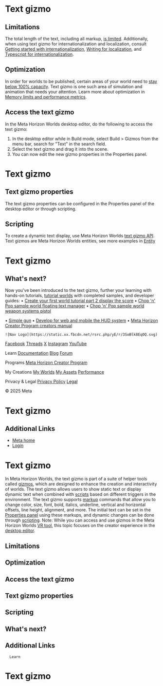 # Text gizmo

## Limitations

 The total length of the text, including all markup, [is limited](https://github.com/MHCPCreators/horizonCreatorManual/blob/main/HorizonTechnicalDoc.md#text-gizmo-limitations). Additionally, when using text gizmo for internationalization and localization,
consult [Getting started with internationalization](https://developers.meta.com/horizon-worlds/learn/documentation/save-optimize-and-publish/internationalization/getting-started-with-internationalization), [Writing for localization](https://developers.meta.com/horizon-worlds/learn/documentation/save-optimize-and-publish/internationalization/writing-for-localization), and [Typescript for internationalization](https://developers.meta.com/horizon-worlds/learn/documentation/save-optimize-and-publish/internationalization/typescript-for-internationalization).  

## Optimization

 In order for worlds to be published, certain areas of your world need to [stay below 100% capacity](https://developers.meta.com/horizon-worlds/learn/documentation/save-optimize-and-publish/capacity-limits-in-horizon). Text gizmo is one such area of simulation and animation that needs your
attention. Learn more about optimization in [Memory limits and performance metrics](https://developers.meta.com/horizon-worlds/learn/documentation/save-optimize-and-publish/memory-limits-horizon-worlds).  
## Access the text gizmo

 In the Meta Horizon Worlds desktop editor, do the following to access the text
gizmo:
1.  In the desktop editor while in Build mode, select Build > Gizmos from the menu bar, search for "Text" in the search field.
2.  Select the text gizmo and drag it into the scene.
3.  You can now edit the new gizmo properties in the Properties panel.

  

# Text gizmo

## Text gizmo properties

 The text gizmo properties can be configured in the Properties panel of the desktop editor or through scripting.  
## Scripting

 To create a dynamic text display, use Meta Horizon Worlds [text gizmo API](https://developers.meta.com/horizon-worlds/reference/2.0.0/core_textgizmo). Text gizmos are Meta Horizon Worlds entities, see more examples in [Entity](https://developers.meta.com/horizon-worlds/reference/2.0.0/core_entity#examples)  
 

# Text gizmo

## What's next?

 Now you've been introduced to the text gizmo, further your learning with
hands-on tutorials, [tutorial worlds](https://developers.meta.com/horizon-worlds/learn/documentation/tutorial-worlds/getting-started-with-tutorials/access-tutorial-worlds) with completed samples, and developer guides:
• [Create your first world tutorial part 2 display the score](https://developers.meta.com/horizon-worlds/learn/documentation/get-started/create-your-first-world-continued#section-9-display-the-score)
• [Chop 'n' Pop sample world floating text manager](https://developers.meta.com/horizon-worlds/learn/documentation/tutorial-worlds/chop-n-pop-sample-world/module-5-floating-text-manager)
• [Chop 'n' Pop sample world weapon systems pistol](https://developers.meta.com/horizon-worlds/learn/documentation/tutorial-worlds/chop-n-pop-sample-world/module-8-weapon-systems-pistol)

• [Simple gun](https://developers.meta.com/horizon-worlds/learn/documentation/tutorial-worlds/simple-shooting-mechanics-tutorial/module-3-simple-gun)
• [Develop for web and mobile the HUD system](https://developers.meta.com/horizon-worlds/learn/documentation/tutorial-worlds/developing-for-web-and-mobile-players-tutorial/module-2-the-hud-system)
• [Meta Horizon Creator Program creators manual](https://github.com/MHCPCreators/horizonCreatorManual/blob/main/HorizonTechnicalDoc.md#text-gizmo)

    ![Nav Logo](https://static.xx.fbcdn.net/rsrc.php/yE/r/3SoBlk8EqOQ.svg)


[Facebook](https://www.facebook.com/MetaHorizon/)
[Threads](https://www.threads.com/@metahorizon)
[X](https://x.com/MetaHorizon/)
[Instagram](https://www.instagram.com/metahorizon/)
[YouTube](https://www.youtube.com/@MetaQuestVR)

 Learn
[Documentation](https://developers.meta.com/horizon-worlds/learn/documentation/)
[Blog](https://developers.meta.com/horizon/blog/)
[Forum](https://communityforums.atmeta.com/t5/Creator-Forum/ct-p/Meta_Horizon_Creator_Forums)

 Programs
[Meta Horizon Creator Program](https://developers.meta.com/horizon-worlds/programs/)

 My Creations
[My Worlds](https://horizon.meta.com/creator/worlds_all/?utm_source=horizon_worlds_creator)
[My Assets](https://horizon.meta.com/creator/assets/?utm_source=horizon_worlds_creator)
[Performance](https://horizon.meta.com/creator/performance/traces/?utm_source=horizon_worlds_creator)

 Privacy & Legal
[Privacy Policy](https://www.meta.com/legal/privacy-policy/)
[Legal](https://www.meta.com/legal/supplemental-terms-of-service/)

 © 2025 Meta

# Text gizmo

## Additional Links
- [Meta home](https://developers.meta.com/horizon-worlds/)
- [Login](https://developers.meta.com/login/?redirect_uri=https%3A%2F%2Fdevelopers.meta.com%2Fhorizon-worlds%2Flearn%2Fdocumentation%2Fcode-blocks-and-gizmos%2Fuse-the-text-gizmo%2F)

# Text gizmo

 In Meta Horizon Worlds, the text gizmo is part of a suite of helper tools called
[gizmos](https://developers.meta.com/horizon-worlds/learn/documentation/code-blocks-and-gizmos/about-gizmos), which are designed to enhance the creation and interactivity of worlds. The
text gizmo allows users to show static text or display dynamic text when combined
with [scripts](https://developers.meta.com/horizon-worlds/learn/documentation/tutorial-worlds/build-your-first-game/module-1-build-your-first-game) based on different triggers in the environment. The text gizmo supports [markup](https://github.com/MHCPCreators/horizonCreatorManual/blob/main/HorizonTechnicalDoc.md#text-gizmo-markup) commands that allow you to change color, size, font, bold, italics, underline,
vertical and horizontal offsets, line height, alignment, and more. The initial
text can be set in the [Properties panel](https://developers.meta.com/horizon-worlds/learn/documentation/desktop-editor/getting-started/user-interface/UI-panels-and-tabs#properties-pane) using these markups, and dynamic changes can be done through [scripting](https://developers.meta.com/horizon-worlds/reference/2.0.0/core_textgizmo). Note: While you can access and use gizmos in the Meta Horizon Worlds [VR tool](https://developers.meta.com/horizon-worlds/learn/documentation/vr-creation/getting-started/create-a-new-world-in-horizon), this topic focuses on the creator experience in the [desktop editor](https://developers.meta.com/horizon-worlds/learn/documentation/get-started/install-desktop-editor).  
## Limitations

## Optimization

## Access the text gizmo

## Text gizmo properties
 
## Scripting
 
## What's next?

## Additional Links

      Learn
# Text gizmo
